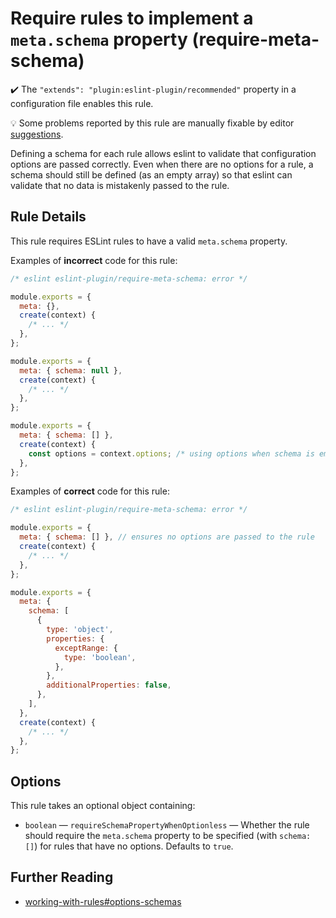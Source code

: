 # Require rules to implement a `meta.schema` property (require-meta-schema)

✔️ The `"extends": "plugin:eslint-plugin/recommended"` property in a configuration file enables this rule.

💡 Some problems reported by this rule are manually fixable by editor [suggestions](https://eslint.org/docs/developer-guide/working-with-rules#providing-suggestions).

Defining a schema for each rule allows eslint to validate that configuration options are passed correctly. Even when there are no options for a rule, a schema should still be defined (as an empty array) so that eslint can validate that no data is mistakenly passed to the rule.

## Rule Details

This rule requires ESLint rules to have a valid `meta.schema` property.

Examples of **incorrect** code for this rule:

```js
/* eslint eslint-plugin/require-meta-schema: error */

module.exports = {
  meta: {},
  create(context) {
    /* ... */
  },
};

module.exports = {
  meta: { schema: null },
  create(context) {
    /* ... */
  },
};

module.exports = {
  meta: { schema: [] },
  create(context) {
    const options = context.options; /* using options when schema is empty */
  },
};
```

Examples of **correct** code for this rule:

```js
/* eslint eslint-plugin/require-meta-schema: error */

module.exports = {
  meta: { schema: [] }, // ensures no options are passed to the rule
  create(context) {
    /* ... */
  },
};

module.exports = {
  meta: {
    schema: [
      {
        type: 'object',
        properties: {
          exceptRange: {
            type: 'boolean',
          },
        },
        additionalProperties: false,
      },
    ],
  },
  create(context) {
    /* ... */
  },
};
```

## Options

This rule takes an optional object containing:

* `boolean` — `requireSchemaPropertyWhenOptionless` — Whether the rule should require the `meta.schema` property to be specified (with `schema: []`) for rules that have no options. Defaults to `true`.

## Further Reading

* [working-with-rules#options-schemas](https://eslint.org/docs/developer-guide/working-with-rules#options-schemas)
